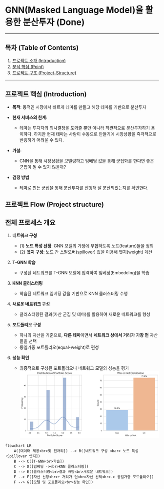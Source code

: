 # GNN(Masked Language Model)을 활용한 분산투자 (Done)
---

## 목차 (Table of Contents)

1. [프로젝트 소개 (Introduction)](#프로젝트-소개-introduction)  
2. [분석 핵심 (Point)](#프로젝트-핵심-Point)  
3. [프로젝트 구조 (Project-Structure)](#프로젝트-구조-project-structure)  


---

## 프로젝트 핵심 (Introduction)

- **목적**: 동적인 시장에서 빠르게 테마를 만들고 해당 테마를 기반으로 분산투자 
- **현재 서비스의 한계**:
  - 테마는 투자자의 의사결정을 도와줄 뿐만 아니라 직관적으로 분산투자하기 용이하다. 하지만 현재 테마는 사람이 수동으로 만들기에 시장상황을 즉각적으로 반응하기 어려울 수 있다.
    
- **가설**:
  - GNN을 통해 시장상황을 모델링하고 임베딩 값을 통해 군집화를 한다면 좋은 군집이 될 수 있지 않을까?

- **검정 방법**
  - 테마로 만든 군집을 통해 분산투자를 진행해 잘 분산되었는지를 확인한다. 


## 프로젝트 Flow (Project structure)
## 전체 프로세스 개요

1. **네트워크 구성**  
   - (1) **노드 특성 선정**: GNN 모델의 가정에 부합하도록 노드(feature)들을 정의  
   - (2) **엣지 구성**: 노드 간 스필오버(spillover) 값을 이용해 엣지(weight) 계산

2. **T-GNN 학습**  
   - 구성된 네트워크를 T-GNN 모델에 입력하여 임베딩(Embedding)을 학습

3. **KNN 클러스터링**  
   - 학습된 네트워크 임베딩 값을 기반으로 KNN 클러스터링 수행

4. **새로운 네트워크 구성**  
   - 클러스터링된 결과(자산 군집 및 테마)를 활용하여 새로운 네트워크를 형성

5. **포트폴리오 구성**  
   - 하나의 자산을 기준으로, **다른 테마**이면서 **네트워크 상에서 거리가 가장 먼** 자산들을 선택  
   - 동일가중 포트폴리오(equal-weight)로 편성

6. **성능 확인**  
   - 최종적으로 구성된 포트폴리오나 네트워크 모델의 성능을 평가
![Performance](./images/Performance.png)




```mermaid
flowchart LR
    A([데이터 제공<br>및 전처리]) --> B([네트워크 구성 <bar> 노드 특성+Spillover 엣지])
    B --> C([T-GNN<br>학습])
    C --> D([임베딩 -><br>KNN 클러스터링])
    D --> E([클러스터링<br>결과 바탕<br>새로운 네트워크])
    E --> F([자산 선정<br>+ 거리가 먼<br>자산 선택<br>-> 동일가중 포트폴리오])
    F --> G([모델 및 포트폴리오<br>성능 확인])

